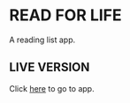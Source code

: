 # READ FOR LIFE
A reading list app.

## LIVE VERSION
Click [here](https://read-for-life.herokuapp.com/) to go to app.
